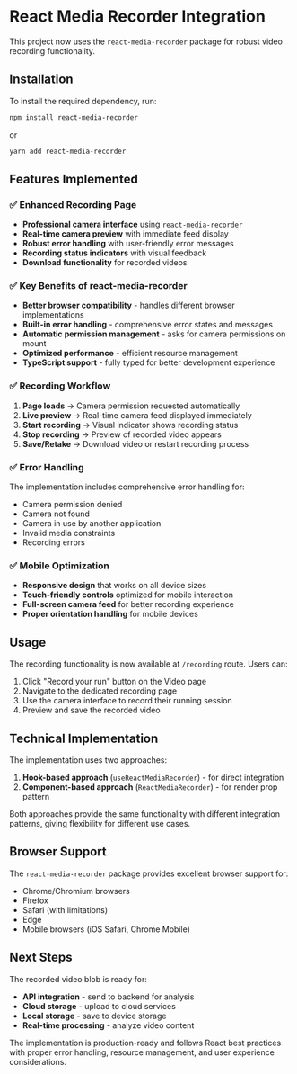# React Media Recorder Integration

This project now uses the `react-media-recorder` package for robust video recording functionality.

## Installation

To install the required dependency, run:

```bash
npm install react-media-recorder
```

or

```bash
yarn add react-media-recorder
```

## Features Implemented

### ✅ **Enhanced Recording Page**
- **Professional camera interface** using `react-media-recorder`
- **Real-time camera preview** with immediate feed display
- **Robust error handling** with user-friendly error messages
- **Recording status indicators** with visual feedback
- **Download functionality** for recorded videos

### ✅ **Key Benefits of react-media-recorder**
- **Better browser compatibility** - handles different browser implementations
- **Built-in error handling** - comprehensive error states and messages
- **Automatic permission management** - asks for camera permissions on mount
- **Optimized performance** - efficient resource management
- **TypeScript support** - fully typed for better development experience

### ✅ **Recording Workflow**
1. **Page loads** → Camera permission requested automatically
2. **Live preview** → Real-time camera feed displayed immediately
3. **Start recording** → Visual indicator shows recording status
4. **Stop recording** → Preview of recorded video appears
5. **Save/Retake** → Download video or restart recording process

### ✅ **Error Handling**
The implementation includes comprehensive error handling for:
- Camera permission denied
- Camera not found
- Camera in use by another application
- Invalid media constraints
- Recording errors

### ✅ **Mobile Optimization**
- **Responsive design** that works on all device sizes
- **Touch-friendly controls** optimized for mobile interaction
- **Full-screen camera feed** for better recording experience
- **Proper orientation handling** for mobile devices

## Usage

The recording functionality is now available at `/recording` route. Users can:

1. Click "Record your run" button on the Video page
2. Navigate to the dedicated recording page
3. Use the camera interface to record their running session
4. Preview and save the recorded video

## Technical Implementation

The implementation uses two approaches:

1. **Hook-based approach** (`useReactMediaRecorder`) - for direct integration
2. **Component-based approach** (`ReactMediaRecorder`) - for render prop pattern

Both approaches provide the same functionality with different integration patterns, giving flexibility for different use cases.

## Browser Support

The `react-media-recorder` package provides excellent browser support for:
- Chrome/Chromium browsers
- Firefox
- Safari (with limitations)
- Edge
- Mobile browsers (iOS Safari, Chrome Mobile)

## Next Steps

The recorded video blob is ready for:
- **API integration** - send to backend for analysis
- **Cloud storage** - upload to cloud services
- **Local storage** - save to device storage
- **Real-time processing** - analyze video content

The implementation is production-ready and follows React best practices with proper error handling, resource management, and user experience considerations.
